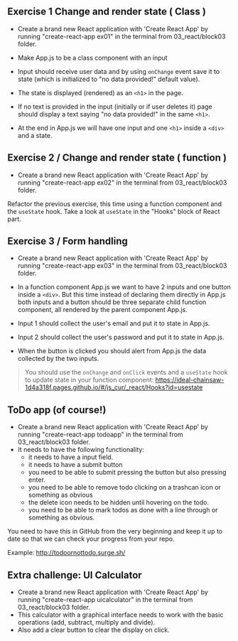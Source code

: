 ## Exercise 1 Change and render state ( Class )

- Create a brand new React application with 'Create React App' by running "create-react-app ex01" in the terminal from 03_react/block03 folder.

- Make App.js to be a class component with an input

- Input should receive user data and by using `onChange` event save it to state (which is initialized to "no data provided!" default value).

- The state is displayed (rendered) as an `<h1>` in the page.

- If no text is provided in the input (initially or if user deletes it) page should display a text saying "no data provided!" in the same `<h1>`.

- At the end in App.js we will have one input and one `<h1>` inside a `<div>` and a state.

## Exercise 2 / Change and render state ( function )

- Create a brand new React application with 'Create React App' by running "create-react-app ex02" in the terminal from 03_react/block03 folder.

Refactor the previous exercise, this time using a function component and the `useState` hook. Take a look at `useState` in the "Hooks" block of React part.

## Exercise 3 / Form handling

- Create a brand new React application with 'Create React App' by running "create-react-app ex03" in the terminal from 03_react/block03 folder.

- In a function component App.js we want to have 2 inputs and one button inside a `<div>`. But this time instead of declaring them directly in App.js both inputs and a button should be three separate child function component, all rendered by the parent component App.js.

- Input 1 should collect the user's email and put it to state in App.js.

- Input 2 should collect the user's password and put it to state in App.js.

- When the button is clicked you should alert from App.js the data collected by the two inputs.

> You should use the `onChange` and `onClick` events and a `useState` hook to update state in your function component: https://ideal-chainsaw-1d4a318f.pages.github.io/#/js_cur/_react/Hooks?id=usestate

## ToDo app (of course!)

- Create a brand new React application with 'Create React App' by running "create-react-app todoapp" in the terminal from 03_react/block03 folder.
- It needs to have the following functionality:
  - it needs to have a input field.
  - it needs to have a submit button
  - you need to be able to submit pressing the button but also pressing enter.
  - you need to be able to remove todo clicking on a trashcan icon or something as obvious
  - the delete icon needs to be hidden until hovering on the todo.
  - you need to be able to mark todos as done with a line through or something as obvious.

You need to have this in GitHub from the very beginning and keep it up to date so that we can check your progress from your repo.

Example: http://todoornottodo.surge.sh/

## Extra challenge: UI Calculator

- Create a brand new React application with 'Create React App' by running "create-react-app uicalculator" in the terminal from 03_react/block03 folder.
- This calculator with a graphical interface needs to work with the basic operations (add, subtract, multiply and divide).
- Also add a clear button to clear the display on click.
